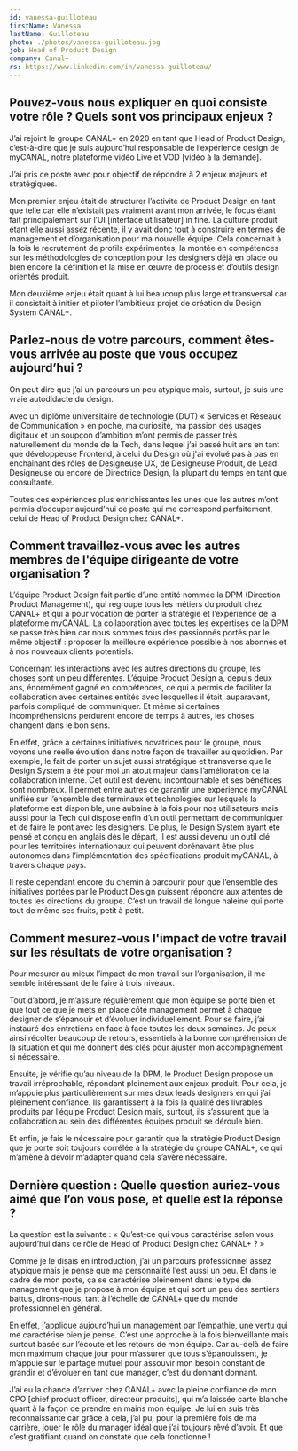 ```yaml
---
id: vanessa-guilloteau
firstName: Vanessa
lastName: Guilloteau
photo: ./photos/vanessa-guilloteau.jpg
job: Head of Product Design
company: Canal+
rs: https://www.linkedin.com/in/vanessa-guilloteau/
---
```



## Pouvez-vous nous expliquer en quoi consiste votre rôle ? Quels sont vos principaux enjeux ?

J’ai rejoint le groupe CANAL+ en 2020 en tant que Head of Product Design, c’est-à-dire que je suis aujourd’hui responsable de l’expérience design de myCANAL, notre plateforme vidéo Live et VOD [vidéo à la demande].

J’ai pris ce poste avec pour objectif de répondre à 2 enjeux majeurs et stratégiques.

Mon premier enjeu était de structurer l’activité de Product Design en tant que telle car elle n’existait pas vraiment avant mon arrivée, le focus étant fait principalement sur l’UI [interface utilisateur] in fine. La culture produit étant elle aussi assez récente, il y avait donc tout à construire en termes de management et d’organisation pour ma nouvelle équipe. Cela concernait à la fois le recrutement de profils expérimentés, la montée en compétences sur les méthodologies de conception pour les designers déjà en place ou bien encore la définition et la mise en œuvre de process et d’outils design orientés produit.

Mon deuxième enjeu était quant à lui beaucoup plus large et transversal car il consistait à initier et piloter l’ambitieux projet de création du Design System CANAL+.


## Parlez-nous de votre parcours, comment êtes-vous arrivée au poste que vous occupez aujourd’hui ?

On peut dire que j’ai un parcours un peu atypique mais, surtout, je suis une vraie autodidacte du design.

Avec un diplôme universitaire de technologie (DUT) « Services et Réseaux de Communication » en poche, ma curiosité, ma passion des usages digitaux et un soupçon d’ambition m’ont permis de passer très naturellement du monde de la Tech, dans lequel j’ai passé huit ans en tant que développeuse Frontend, à celui du Design où j'ai évolué pas à pas en enchaînant des rôles de Designeuse UX, de Designeuse Produit, de Lead Designeuse ou encore de Directrice Design, la plupart du temps en tant que consultante.

Toutes ces expériences plus enrichissantes les unes que les autres m’ont permis d’occuper aujourd’hui ce poste qui me correspond parfaitement, celui de Head of Product Design chez CANAL+.


## Comment travaillez-vous avec les autres membres de l'équipe dirigeante de votre organisation ?

L’équipe Product Design fait partie d’une entité nommée la DPM (Direction Product Management), qui regroupe tous les métiers du produit chez CANAL+ et qui a pour vocation de porter la stratégie et l’expérience de la plateforme myCANAL. La collaboration avec toutes les expertises de la DPM se passe très bien car nous sommes tous des passionnés portés par le même objectif : proposer la meilleure expérience possible à nos abonnés et à nos nouveaux clients potentiels.

Concernant les interactions avec les autres directions du groupe, les choses sont un peu différentes. L’équipe Product Design a, depuis deux ans, énormément gagné en compétences, ce qui a permis de faciliter la collaboration avec certaines entités avec lesquelles il était, auparavant, parfois compliqué de communiquer. Et même si certaines incompréhensions perdurent encore de temps à autres, les choses changent dans le bon sens.

En effet, grâce à certaines initiatives novatrices pour le groupe, nous voyons une réelle évolution dans notre façon de travailler au quotidien. Par exemple, le fait de porter un sujet aussi stratégique et transverse que le Design System a été pour moi un atout majeur dans l’amélioration de la collaboration interne. Cet outil est devenu incontournable et ses bénéfices sont nombreux. Il permet entre autres de garantir une expérience myCANAL unifiée sur l’ensemble des terminaux et technologies sur lesquels la plateforme est disponible, une aubaine à la fois pour nos utilisateurs mais aussi pour la Tech qui dispose enfin d’un outil permettant de communiquer et de faire le pont avec les designers. De plus, le Design System ayant été pensé et conçu en anglais dès le départ, il est aussi devenu un outil clé pour les territoires internationaux qui peuvent dorénavant être plus autonomes dans l’implémentation des spécifications produit myCANAL, à travers chaque pays.

Il reste cependant encore du chemin à parcourir pour que l’ensemble des initiatives portées par le Product Design puissent répondre aux attentes de toutes les directions du groupe. C’est un travail de longue haleine qui porte tout de même ses fruits, petit à petit.


## Comment mesurez-vous l'impact de votre travail sur les résultats de votre organisation ?

Pour mesurer au mieux l’impact de mon travail sur l’organisation, il me semble intéressant de le faire à trois niveaux.

Tout d’abord, je m’assure régulièrement que mon équipe se porte bien et que tout ce que je mets en place côté management permet à chaque designer de s’épanouir et d’évoluer individuellement. Pour se faire, j’ai instauré des entretiens en face à face toutes les deux semaines. Je peux ainsi récolter beaucoup de retours, essentiels à la bonne compréhension de la situation et qui me donnent des clés pour ajuster mon accompagnement si nécessaire.

Ensuite, je vérifie qu’au niveau de la DPM, le Product Design propose un travail irréprochable, répondant pleinement aux enjeux produit. Pour cela, je m’appuie plus particulièrement sur mes deux leads designers en qui j’ai pleinement confiance. Ils garantissent à la fois la qualité des livrables produits par l’équipe Product Design mais, surtout, ils s’assurent que la collaboration au sein des différentes équipes produit se déroule bien.

Et enfin, je fais le nécessaire pour garantir que la stratégie Product Design que je porte soit toujours corrélée à la stratégie du groupe CANAL+, ce qui m’amène à devoir m’adapter quand cela s’avère nécessaire.


## Dernière question : Quelle question auriez-vous aimé que l’on vous pose, et quelle est la réponse ?

La question est la suivante : « Qu’est-ce qui vous caractérise selon vous aujourd’hui dans ce rôle de Head of Product Design chez CANAL+ ? »

Comme je le disais en introduction, j’ai un parcours professionnel assez atypique mais je pense que ma personnalité l’est aussi un peu. Et dans le cadre de mon poste, ça se caractérise pleinement dans le type de management que je propose à mon équipe et qui sort un peu des sentiers battus, dirons-nous, tant à l’échelle de CANAL+ que du monde professionnel en général.

En effet, j’applique aujourd’hui un management par l’empathie, une vertu qui me caractérise bien je pense. C’est une approche à la fois bienveillante mais surtout basée sur l’écoute et les retours de mon équipe. Car au-delà de faire mon maximum chaque jour pour m’assurer que tous s’épanouissent, je m’appuie sur le partage mutuel pour assouvir mon besoin constant de grandir et d’évoluer en tant que manager, c’est du donnant donnant.

J’ai eu la chance d’arriver chez CANAL+ avec la pleine confiance de mon CPO [chief product officer, directeur produits], qui m’a laissée carte blanche quant à la façon de prendre en mains mon équipe. Je lui en suis très reconnaissante car grâce à cela, j’ai pu, pour la première fois de ma carrière, jouer le rôle du manager idéal que j’ai toujours rêvé d’avoir. Et que c’est gratifiant quand on constate que cela fonctionne !
